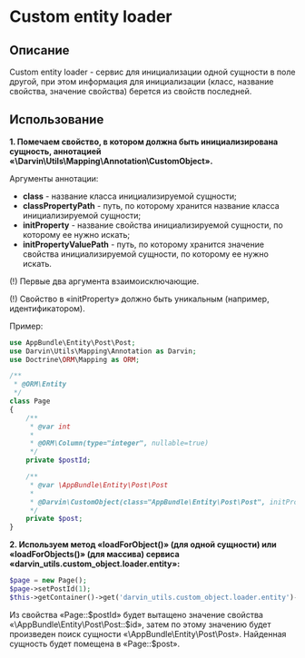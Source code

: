 Custom entity loader
====================

## Описание

Custom entity loader - сервис для инициализации одной сущности в поле другой, при этом информация для инициализации
(класс, название свойства, значение свойства) берется из свойств последней.

## Использование

__1. Помечаем свойство, в котором должна быть инициализирована сущность, аннотацией «\Darvin\Utils\Mapping\Annotation\CustomObject».__

Аргументы аннотации:

- __class__ - название класса инициализируемой сущности;
- __classPropertyPath__ - путь, по которому хранится название класса инициализируемой сущности;
- __initProperty__ - название свойства инициализируемой сущности, по которому ее нужно искать;
- __initPropertyValuePath__ - путь, по которому хранится значение свойства инициализируемой сущности, по которому ее нужно искать.

(!) Первые два аргумента взаимоисключающие.

(!) Свойство в «initProperty» должно быть уникальным (например, идентификатором).

Пример:

```php
use AppBundle\Entity\Post\Post;
use Darvin\Utils\Mapping\Annotation as Darvin;
use Doctrine\ORM\Mapping as ORM;

/**
 * @ORM\Entity
 */
class Page
{
    /**
     * @var int
     *
     * @ORM\Column(type="integer", nullable=true)
     */
    private $postId;

    /**
     * @var \AppBundle\Entity\Post\Post
     *
     * @Darvin\CustomObject(class="AppBundle\Entity\Post\Post", initProperty="id", initPropertyValuePath="postId")
     */
    private $post;
}
```

__2. Используем метод «loadForObject()» (для одной сущности) или «loadForObjects()» (для массива) сервиса
«darvin_utils.custom_object.loader.entity»:__

```php
$page = new Page();
$page->setPostId(1);
$this->getContainer()->get('darvin_utils.custom_object.loader.entity')->loadForObject($page);
```

Из свойства «Page::$postId» будет вытащено значение свойства «\AppBundle\Entity\Post\Post::$id», затем по этому значению
будет произведен поиск сущности «\AppBundle\Entity\Post\Post». Найденная сущность будет помещена в «Page::$post».
